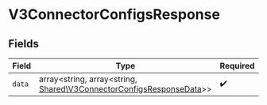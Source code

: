 # V3ConnectorConfigsResponse


## Fields

| Field                                                                                                                        | Type                                                                                                                         | Required                                                                                                                     | Description                                                                                                                  |
| ---------------------------------------------------------------------------------------------------------------------------- | ---------------------------------------------------------------------------------------------------------------------------- | ---------------------------------------------------------------------------------------------------------------------------- | ---------------------------------------------------------------------------------------------------------------------------- |
| `data`                                                                                                                       | array<string, array<string, [Shared\V3ConnectorConfigsResponseData](../../Models/Shared/V3ConnectorConfigsResponseData.md)>> | :heavy_check_mark:                                                                                                           | N/A                                                                                                                          |